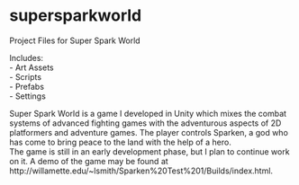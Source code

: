 # supersparkworld
Project Files for Super Spark World
<p>
Includes:
  <br>
- Art Assets
    <br>
- Scripts
  <br>
- Prefabs
      <br>
- Settings
<p>
Super Spark World is a game I developed in Unity which mixes the combat systems of advanced fighting games with the adventurous aspects of 2D platformers and adventure games. The player controls Sparken, a god who has come to bring peace to the land with the help of a hero.
  <br>
  The game is still in an early development phase, but I plan to continue work on it. A demo of the game may be found at http://willamette.edu/~lsmith/Sparken%20Test%201/Builds/index.html.
